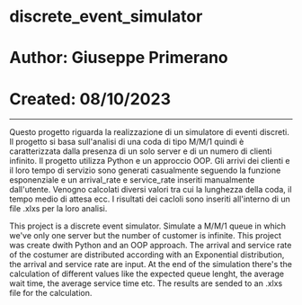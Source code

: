 # discrete_event_simulator
# Author: Giuseppe Primerano
# Created: 08/10/2023
-------------------------------------------------------------------------------------------------------------------------------------------------------------------------------------------------

Questo progetto riguarda la realizzazione di un simulatore di eventi discreti. Il progetto si basa sull'analisi di una coda di tipo M/M/1 quindi è caratterizzata dalla presenza di un solo server 
e di un numero di clienti infinito.
Il progetto utilizza Python e un approccio OOP.
Gli arrivi dei clienti e il loro tempo di servizio sono generati casualmente seguendo la funzione esponenziale e un arrival_rate e service_rate inseriti manualmente dall'utente.
Venogno calcolati diversi valori tra cui la lunghezza della coda, il tempo medio di attesa ecc.
I risultati dei cacloli sono inseriti all'interno di un file .xlxs per la loro analisi.

This project is a discrete event simulator. Simulate a M/M/1 queue in which we've only one server but the number of customer is infinite.
This project was create dwith Python and an OOP approach.
The arrival and service rate of the costumer are distributed according with an Exponential distribution, the arrival and service rate are input.
At the end of the simulation there's the calculation of different values like the expected queue lenght, the average wait time, the average service time etc.
The results are sended to an .xlxs file for the calculation.
